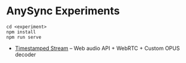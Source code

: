 # AnySync Experiments

```
cd <experiment>
npm install
npm run serve
```

* [Timestamped Stream](timestamped-stream) &ndash; Web audio API + WebRTC + Custom OPUS decoder
